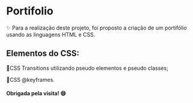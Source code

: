 # Portifolio

✨ Para a realização deste projeto, foi proposto a criação de um portifólio usando as linguagens HTML e CSS.

## Elementos do CSS:

🔹CSS Transitions utilizando pseudo elementos e pseudo classes;

🔹CSS @keyframes.


#### Obrigada pela visita! 😄


